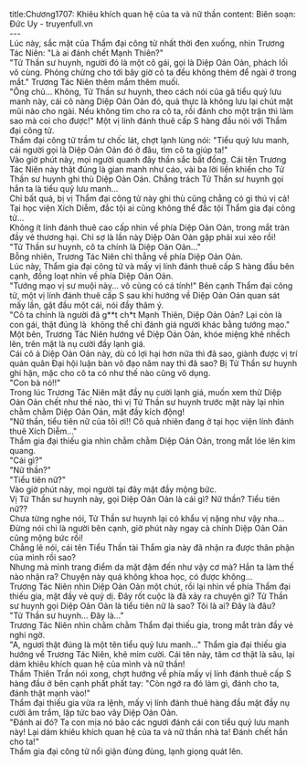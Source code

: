title:Chương1707: Khiêu khích quan hệ của ta và nữ thần
content:
Biên soạn: Đức Uy - truyenfull.vn<br>---<br>Lúc này, sắc mặt của Thẩm đại công tử nhất thời đen xuống, nhìn Trương Tác Niên: "Là ai đánh chết Mạnh Thiên?"<br>"Tử Thần sư huynh, người đó là một cô gái, gọi là Diệp Oản Oản, phách lối vô cùng. Phỏng chừng cho tới bây giờ cô ta đều không thèm để ngài ở trong mắt." Trương Tác Niên thêm mắm thêm muối.<br>"Ông chủ... Không, Tử Thần sư huynh, theo cách nói của gã tiểu quỷ lưu manh này, cái cô nàng Diệp Oản Oản đó, quả thực là không lưu lại chút mặt mũi nào cho ngài. Nếu không tìm cho ra cô ta, rồi đánh cho một trận thì làm sao mà coi cho được!" Một vị lính đánh thuê cấp S hàng đầu nói với Thẩm đại công tử.<br>Thẩm đại công tử trầm tư chốc lát, chợt lạnh lùng nói: "Tiểu quỷ lưu manh, cái người gọi là Diệp Oản Oản đó ở đâu, tìm cô ta giúp ta!"<br>Vào giờ phút này, mọi người quanh đây thần sắc bất đồng. Cái tên Trương Tác Niên này thật đúng là gian manh như cáo, vài ba lời liền khiến cho Tử Thần sư huynh ghi thù Diệp Oản Oản. Chẳng trách Tử Thần sư huynh gọi hắn ta là tiểu quỷ lưu manh…<br>Chỉ bất quá, bị vị Thẩm đại công tử này ghi thù cũng chẳng có gì thú vị cả! Tại học viện Xích Diễm, đắc tội ai cũng không thể đắc tội Thẩm gia đại công tử...<br>Không ít lính đánh thuê cao cấp nhìn về phía Diệp Oản Oản, trong mắt tràn đầy vẻ thương hại. Chỉ sợ là lần này Diệp Oản Oản gặp phải xui xẻo rồi!<br>"Tử Thần sư huynh, cô ta chính là Diệp Oản Oản..."<br>Bỗng nhiên, Trương Tác Niên chỉ thẳng về phía Diệp Oản Oản.<br>Lúc này, Thẩm gia đại công tử và mấy vị lính đánh thuê cấp S hàng đầu bên cạnh, đồng loạt nhìn về phía Diệp Oản Oản.<br>"Tướng mạo vị sư muội này... vô cùng có cá tính!" Bên cạnh Thẩm đại công tử, một vị lính đánh thuê cấp S sau khi hướng về Diệp Oản Oản quan sát mấy lần, gật đầu một cái, nói đầy thâm ý.<br>"Cô ta chính là người đã g**t ch*t Mạnh Thiên, Diệp Oản Oản? Lại còn là con gái, thật đúng là  không thể chỉ đánh giá người khác bằng tướng mạo."<br>Một bên, Trương Tác Niên hướng về Diệp Oản Oản, khóe miệng khẽ nhếch lên, trên mặt là nụ cười đầy lạnh giá.<br>Cái cô ả Diệp Oản Oản này, dù có lợi hại hơn nữa thì đã sao, giành được vị trí quán quân Đại hội luận bàn võ đạo năm nay thì đã sao? Bị Tử Thần sư huynh ghi hận, mặc cho cô ta có như thế nào cũng vô dụng.<br>"Con bà nó!!"<br>Trong lúc Trương Tác Niên mặt đầy nụ cười lạnh giá, muốn xem thử Diệp Oản Oản chết như thế nào, thì vị Tử Thần sư huynh trước mặt này lại nhìn chằm chằm Diệp Oản Oản, mặt đầy kích động!<br>"Nữ thần, tiểu tiên nữ của tôi ơi!! Cô quả nhiên đang ở tại học viện lính đánh thuê Xích Diễm..."<br>Thẩm gia đại thiếu gia nhìn chằm chằm Diệp Oản Oản, trong mắt lóe lên kim quang.<br>"Cái gì?"<br>"Nữ thần?"<br>"Tiểu tiên nữ?"<br>Vào giờ phút này, mọi người tại đây mặt đầy mộng bức.<br>Vị Tử Thần sư huynh này, gọi Diệp Oản Oản là cái gì? Nữ thần? Tiểu tiên nữ??<br>Chưa từng nghe nói, Tử Thần sư huynh lại có khẩu vị nặng như vậy nha...<br>Đừng nói chi là người bên cạnh, giờ phút này ngay cả chính Diệp Oản Oản cũng mộng bức rồi!<br>Chẳng lẽ nói, cái tên Tiểu Thần tài Thẩm gia này đã nhận ra được thân phận của mình rồi sao?<br>Nhưng mà mình trang điểm da mặt đậm đến như vậy cơ mà? Hắn ta làm thế nào nhận ra? Chuyện này quá không khoa học, có được không...<br>Trương Tác Niên nhìn Diệp Oản Oản một chút, rồi lại nhìn về phía Thẩm đại thiếu gia, mặt đầy vẻ quỷ dị. Đây rốt cuộc là đã xảy ra chuyện gì? Tử Thần sư huynh gọi Diệp Oản Oản là tiểu tiên nữ là sao? Tôi là ai? Đây là đâu?<br>"Tử Thần sư huynh... Đây là..."<br>Trương Tác Niên nhìn chằm chằm Thẩm đại thiếu gia, trong mắt tràn đầy vẻ nghi ngờ.<br>"A, ngươi thật đúng là một tên tiểu quỷ lưu manh..." Thẩm gia đại thiếu gia hướng về Trương Tác Niên, khẽ mỉm cười. Cái tên này, tâm cơ thật là sâu, lại dám khiêu khích quan hệ của mình và nữ thần!<br>Thẩm Thiên Trần nói xong, chợt hướng về phía mấy vị lính đánh thuê cấp S hàng đầu ở bên cạnh phất phất tay: "Còn ngớ ra đó làm gì, đánh cho ta, đánh thật mạnh vào!"<br>Thẩm đại thiếu gia vừa ra lệnh, mấy vị lính đánh thuê hàng đầu mặt đầy nụ cười âm trầm, lập tức bao vây Diệp Oản Oản.<br>"Đánh ai đó? Ta con mịa nó bảo các ngươi đánh cái con tiểu quỷ lưu manh này! Lại dám khiêu khích quan hệ của ta và nữ thần nhà ta! Đánh chết hắn cho ta!"<br>Thẩm gia đại công tử nổi giận đùng đùng, lạnh giọng quát lên.